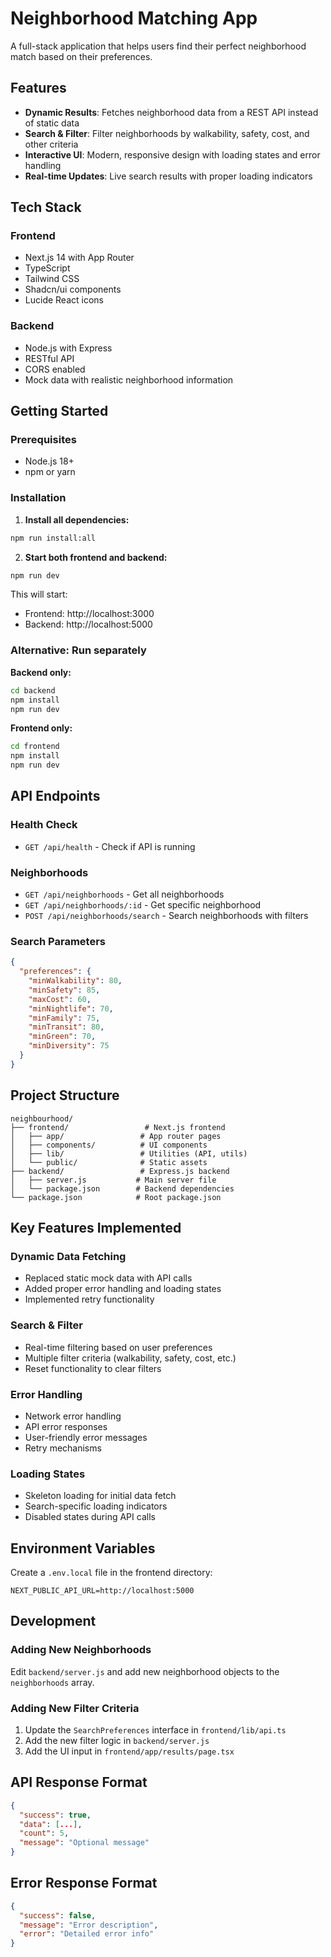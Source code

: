 # Neighborhood Matching App

A full-stack application that helps users find their perfect neighborhood match based on their preferences.

## Features

- **Dynamic Results**: Fetches neighborhood data from a REST API instead of static data
- **Search & Filter**: Filter neighborhoods by walkability, safety, cost, and other criteria
- **Interactive UI**: Modern, responsive design with loading states and error handling
- **Real-time Updates**: Live search results with proper loading indicators

## Tech Stack

### Frontend
- Next.js 14 with App Router
- TypeScript
- Tailwind CSS
- Shadcn/ui components
- Lucide React icons

### Backend
- Node.js with Express
- RESTful API
- CORS enabled
- Mock data with realistic neighborhood information

## Getting Started

### Prerequisites
- Node.js 18+ 
- npm or yarn

### Installation

1. **Install all dependencies:**
```bash
npm run install:all
```

2. **Start both frontend and backend:**
```bash
npm run dev
```

This will start:
- Frontend: http://localhost:3000
- Backend: http://localhost:5000

### Alternative: Run separately

**Backend only:**
```bash
cd backend
npm install
npm run dev
```

**Frontend only:**
```bash
cd frontend
npm install
npm run dev
```

## API Endpoints

### Health Check
- `GET /api/health` - Check if API is running

### Neighborhoods
- `GET /api/neighborhoods` - Get all neighborhoods
- `GET /api/neighborhoods/:id` - Get specific neighborhood
- `POST /api/neighborhoods/search` - Search neighborhoods with filters

### Search Parameters
```json
{
  "preferences": {
    "minWalkability": 80,
    "minSafety": 85,
    "maxCost": 60,
    "minNightlife": 70,
    "minFamily": 75,
    "minTransit": 80,
    "minGreen": 70,
    "minDiversity": 75
  }
}
```

## Project Structure

```
neighbourhood/
├── frontend/                 # Next.js frontend
│   ├── app/                 # App router pages
│   ├── components/          # UI components
│   ├── lib/                 # Utilities (API, utils)
│   └── public/              # Static assets
├── backend/                 # Express.js backend
│   ├── server.js           # Main server file
│   └── package.json        # Backend dependencies
└── package.json            # Root package.json
```

## Key Features Implemented

### Dynamic Data Fetching
- Replaced static mock data with API calls
- Added proper error handling and loading states
- Implemented retry functionality

### Search & Filter
- Real-time filtering based on user preferences
- Multiple filter criteria (walkability, safety, cost, etc.)
- Reset functionality to clear filters

### Error Handling
- Network error handling
- API error responses
- User-friendly error messages
- Retry mechanisms

### Loading States
- Skeleton loading for initial data fetch
- Search-specific loading indicators
- Disabled states during API calls

## Environment Variables

Create a `.env.local` file in the frontend directory:
```
NEXT_PUBLIC_API_URL=http://localhost:5000
```

## Development

### Adding New Neighborhoods
Edit `backend/server.js` and add new neighborhood objects to the `neighborhoods` array.

### Adding New Filter Criteria
1. Update the `SearchPreferences` interface in `frontend/lib/api.ts`
2. Add the new filter logic in `backend/server.js`
3. Add the UI input in `frontend/app/results/page.tsx`

## API Response Format

```json
{
  "success": true,
  "data": [...],
  "count": 5,
  "message": "Optional message"
}
```

## Error Response Format

```json
{
  "success": false,
  "message": "Error description",
  "error": "Detailed error info"
}
``` 
